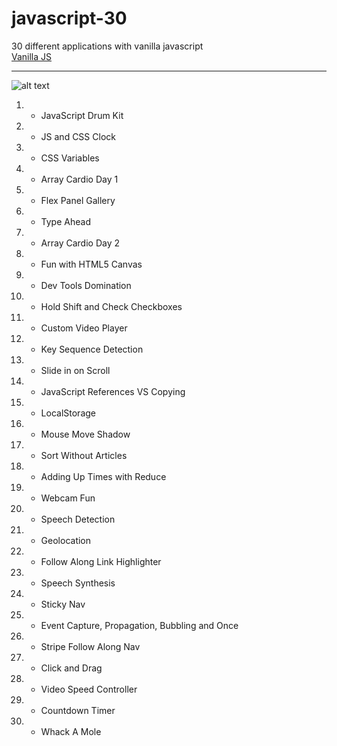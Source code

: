 # javascript-30
30 different applications with vanilla javascript  
[Vanilla JS](http://vanilla-js.com/)
***
![alt text](https://tfrommen.de/wp-content/uploads/javascript30-hero-1920x720.jpg "javascript")
1. - JavaScript Drum Kit
2. - JS and CSS Clock
3. - CSS Variables
4. - Array Cardio Day 1
5. - Flex Panel Gallery
6. - Type Ahead
7. - Array Cardio Day 2
8. - Fun with HTML5 Canvas
9. - Dev Tools Domination
10. - Hold Shift and Check Checkboxes
11. - Custom Video Player
12. - Key Sequence Detection
13. - Slide in on Scroll
14. - JavaScript References VS Copying
15. - LocalStorage
16. - Mouse Move Shadow
17. - Sort Without Articles
18. - Adding Up Times with Reduce
19. - Webcam Fun
20. - Speech Detection
21. - Geolocation
22. - Follow Along Link Highlighter
23. - Speech Synthesis
24. - Sticky Nav
25. - Event Capture, Propagation, Bubbling and Once
26. - Stripe Follow Along Nav
27. - Click and Drag
28. - Video Speed Controller
29. - Countdown Timer
30. - Whack A Mole
